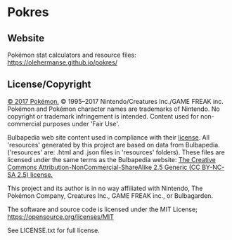 # Pokres

## Website

Pokémon stat calculators and resource files:
https://olehermanse.github.io/pokres/

## License/Copyright

[© 2017 Pokémon.](https://www.pokemon.com/us/legal/)
© 1995–2017 Nintendo/Creatures Inc./GAME FREAK inc.
Pokémon and Pokémon character names are trademarks of Nintendo.
No copyright or trademark infringement is intended.
Content used for non-commercial purposes under 'Fair Use'.

Bulbapedia web site content used in compliance with their [license](https://bulbapedia.bulbagarden.net/wiki/Bulbapedia:Copyrights).
All 'resources' generated by this project are based on data from Bulbapedia.
('resources' are: .html and .json files in 'resources' folders).
These files are licensed under the same terms as the Bulbapedia website:
[The Creative Commons Attribution-NonCommercial-ShareAlike 2.5 Generic (CC BY-NC-SA 2.5) license.](https://creativecommons.org/licenses/by-nc-sa/2.5/)

This project and its author is in no way affiliated with Nintendo,
The Pokémon Company, Creatures Inc., GAME FREAK inc., or Bulbagarden.

The software and source code is licensed under the MIT License;
https://opensource.org/licenses/MIT

See LICENSE.txt for full license.
